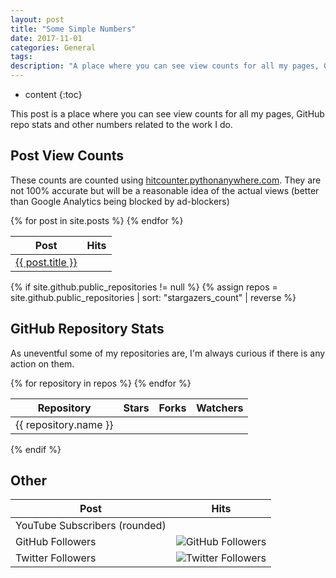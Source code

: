 ```yaml
---
layout: post
title: "Some Simple Numbers"
date: 2017-11-01
categories: General
tags:
description: "A place where you can see view counts for all my pages, GitHub repo stats and other numbers related to the work I do. Always up to date."
---
```


* content
{:toc}

This post is a place where you can see view counts for all my pages, GitHub repo stats and other numbers related to the work I do.

<!-- more -->

## Post View Counts
These counts are counted using [hitcounter.pythonanywhere.com](http://hitcounter.pythonanywhere.com). They are not 100% accurate but will be a reasonable idea of the actual views (better than Google Analytics being blocked by ad-blockers)

<table>
	<thead>
		<tr>
			<th>Post</th>
			<th>Hits</th>
		</tr>
	</thead>
	<tbody>
	    {% for post in site.posts %}
		<tr>
			<td><a href="{{ post.url }}">{{ post.title }}</a></td>
			<td><script>document.write('<img src="http://hitcounter.pythonanywhere.com/nocount/tag.svg?url=' + encodeURIComponent("{{ site.url }}{{ post.url }}") + '" alt="Hits" style="margin-bottom: -4px;">')</script></td>
		</tr>
		{% endfor %}
	</tbody>
</table>

{% if site.github.public_repositories != null %}
{% assign repos = site.github.public_repositories | sort: "stargazers_count" | reverse %}
## GitHub Repository Stats
As uneventful some of my repositories are, I'm always curious if there is any action on them.

<table>
	<thead>
		<tr>
			<th>Repository</th>
			<th>Stars</th>
			<th>Forks</th>
			<th>Watchers</th>
		</tr>
	</thead>
	<tbody>
	    {% for repository in repos %}
		<tr>
			<td>{{ repository.name }}</td>
			<td><object type="image/svg+xml" data="https://img.shields.io/github/stars/{{ repository.owner.login }}/{{ repository.name }}.svg?style=social"></object></td>
			<td><object type="image/svg+xml" data="https://img.shields.io/github/forks/{{ repository.owner.login }}/{{ repository.name }}.svg?style=social"></object></td>
			<td><object type="image/svg+xml" data="https://img.shields.io/github/watchers/{{ repository.owner.login }}/{{ repository.name }}.svg?style=social"></object></td>
		</tr>
		{% endfor %}
	</tbody>
</table>
{% endif %}

## Other

<table>
	<thead>
		<tr>
			<th>Post</th>
			<th>Hits</th>
		</tr>
	</thead>
	<tbody>
		<tr>
			<td>YouTube Subscribers (rounded)</td>
			<td><script src="https://apis.google.com/js/platform.js" gapi_processed="true"></script><div class="g-ytsubscribe" data-channel="PrivateSplat" data-layout="default" data-count="default"></div></td>
		</tr>
		<tr>
			<td>GitHub Followers</td>
			<td><img src="https://img.shields.io/github/followers/brentvollebregt.svg?style=social" alt="GitHub Followers"></td>
		</tr>
		<tr>
			<td>Twitter Followers</td>
			<td><img src="https://img.shields.io/twitter/follow/pytutorials.svg?style=social" alt="Twitter Followers"></td>
		</tr>
	</tbody>
</table>
